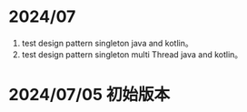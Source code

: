 # 2024/07
1. test design pattern singleton java and kotlin。
2. test design pattern singleton multi Thread java and kotlin。
# 2024/07/05 初始版本

